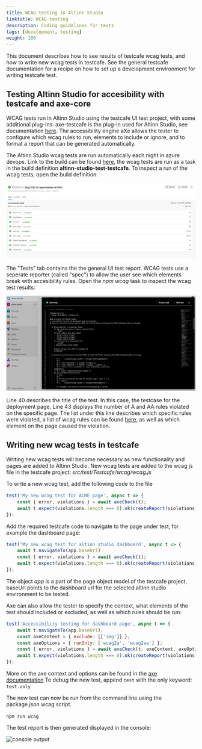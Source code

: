 ```yaml
---
title: WCAG testing in Altinn Studio
linktitle: WCAG testing
description: Coding guidelines for tests
tags: [development, testing]
weight: 100
---
```


This document describes how to see results of testcafe wcag tests, and how to write new wcag tests in testcafe. See the general testcafe documentation for a recipe on how to set up a development environment for writing testcafe test.

## Testing Altinn Studio for accesibility with testcafe and axe-core
WCAG tests run in Altinn Studio using the testcafe UI test project, with some additional plug-ins: axe-testcafe is the plug-in used for Altinn Studio, see documentation [here](https://www.npmjs.com/package/axe-testcafe). The accessibility engine aXe allows the tester to configure which wcag rules to run, elements to include or ignore, and to format a report that can be generated automatically.

The Altinn Studio wcag tests are run automatically each night in azure devops. Link to the build can be found [here](https://dev.azure.com/brreg/altinn-studio/_build?definitionId=54), the wcag tests are run as a task in the build definition **altinn-studio-test-testcafe**. To inspect a run of the wcag tests, open the build definition:

![Testcafe tasks](wcagazure.PNG "Testcafe azure devops tasks")

The "Tests" tab contains the the general UI test report. WCAG tests use a seperate reporter (called "spec") to allow the user see which elements break with accesibility rules. Open the *npm wcag* task to inspect the wcag test results:

![WCAG task](wcagtask.PNG "WCAG azure devops task")

Line 40 describes the title of the test. In this case, the testcase for the deployment page. Line 43 displays the number of A and AA rules violated on the specific page. The list under this line describes which specific rules were violated, a list of wcag rules can be found [here](https://dequeuniversity.com/rules/axe/3.2), as well as which element on the page caused the violation.


## Writing new wcag tests in testcafe

Writing new wcag tests will become necessary as new functionality and pages are added to Altinn Studio. New wcag tests are added to the wcag js file in the testcafe project: *src/test/Testcafe/wcag/wcag.js*

To write a new wcag test, add the following code to the file

```javascript
test('My new wcag test for ACME page', async t => {
    const { error, violations } = await axeCheck(t);
    await t.expect(violations.length === 0).ok(createReport(violations));
});
```

Add the required testcafe code to navigate to the page under test, for example the dashboard page:

```javascript
test('My new wcag test for altinn studio dashboard', async t => {
    await t.navigateTo(app.baseUrl)
    const { error, violations } = await axeCheck(t);
    await t.expect(violations.length === 0).ok(createReport(violations));
});
```

The object *app* is a part of the page object model of the testcafe project, baseUrl points to the dashboard url for the selected altinn studio environment to be tested.

Axe can also allow the tester to specify the context, what elements of the test should included or excluded, as well as which rules should be run:

```javascript
test('Accessibility testing for dashboard page', async t => {
    await t.navigateTo(app.baseUrl);
    const axeContext = { exclude: [['img']] };
    const axeOptions = { runOnly: ['wcag2a', 'wcag2aa'] };
    const { error, violations } = await axeCheck(t, axeContext, axeOptions);
    await t.expect(violations.length === 0).ok(createReport(violations));
});
```
More on the axe context and options can be found in the [axe documentation](https://github.com/dequelabs/axe-core/blob/develop/doc/API.md#api-name-axerun)
To debug the new test, append ```test``` with the only keyword: ```test.only```

The new test can now be run from the command line using the package.json wcag script.

```npm run wcag```

The test report is then generated displayed in the console:

![console output](wcagconsole.PNG "Console output")